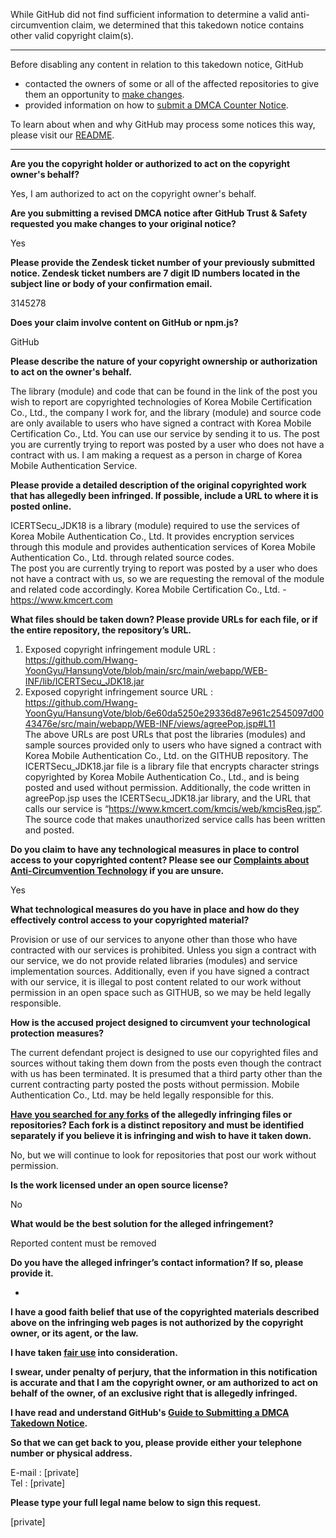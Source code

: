 While GitHub did not find sufficient information to determine a valid anti-circumvention claim, we determined that this takedown notice contains other valid copyright claim(s).

---

Before disabling any content in relation to this takedown notice, GitHub
- contacted the owners of some or all of the affected repositories to give them an opportunity to [make changes](https://docs.github.com/en/github/site-policy/dmca-takedown-policy#a-how-does-this-actually-work).
- provided information on how to [submit a DMCA Counter Notice](https://docs.github.com/en/articles/guide-to-submitting-a-dmca-counter-notice).

To learn about when and why GitHub may process some notices this way, please visit our [README](https://github.com/github/dmca/blob/master/README.md#anatomy-of-a-takedown-notice).

---

**Are you the copyright holder or authorized to act on the copyright owner's behalf?**

Yes, I am authorized to act on the copyright owner's behalf.

**Are you submitting a revised DMCA notice after GitHub Trust & Safety requested you make changes to your original notice?**

Yes

**Please provide the Zendesk ticket number of your previously submitted notice. Zendesk ticket numbers are 7 digit ID numbers located in the subject line or body of your confirmation email.**

3145278

**Does your claim involve content on GitHub or npm.js?**

GitHub

**Please describe the nature of your copyright ownership or authorization to act on the owner's behalf.**

The library (module) and code that can be found in the link of the post you wish to report are copyrighted technologies of Korea Mobile Certification Co., Ltd., the company I work for, and the library (module) and source code are only available to users who have signed a contract with Korea Mobile Certification Co., Ltd. You can use our service by sending it to us. The post you are currently trying to report was posted by a user who does not have a contract with us.
I am making a request as a person in charge of Korea Mobile Authentication Service.

**Please provide a detailed description of the original copyrighted work that has allegedly been infringed. If possible, include a URL to where it is posted online.**

ICERTSecu_JDK18 is a library (module) required to use the services of Korea Mobile Authentication Co., Ltd. It provides encryption services through this module and provides authentication services of Korea Mobile Authentication Co., Ltd. through related source codes.  
The post you are currently trying to report was posted by a user who does not have a contract with us, so we are requesting the removal of the module and related code accordingly.
Korea Mobile Certification Co., Ltd. - https://www.kmcert.com

**What files should be taken down? Please provide URLs for each file, or if the entire repository, the repository’s URL.**

1. Exposed copyright infringement module URL : https://github.com/Hwang-YoonGyu/HansungVote/blob/main/src/main/webapp/WEB-INF/lib/ICERTSecu_JDK18.jar
2. Exposed copyright infringement source URL : https://github.com/Hwang-YoonGyu/HansungVote/blob/6e60da5250e29336d87e961c2545097d0043476e/src/main/webapp/WEB-INF/views/agreePop.jsp#L11  
The above URLs are post URLs that post the libraries (modules) and sample sources provided only to users who have signed a contract with Korea Mobile Authentication Co., Ltd. on the GITHUB repository. The ICERTSecu_JDK18.jar file is a library file that encrypts character strings copyrighted by Korea Mobile Authentication Co., Ltd., and is being posted and used without permission. Additionally, the code written in agreePop.jsp uses the ICERTSecu_JDK18.jar library, and the URL that calls our service is “https://www.kmcert.com/kmcis/web/kmcisReq.jsp”. The source code that makes unauthorized service calls has been written and posted.

**Do you claim to have any technological measures in place to control access to your copyrighted content? Please see our <a href="https://docs.github.com/articles/guide-to-submitting-a-dmca-takedown-notice#complaints-about-anti-circumvention-technology">Complaints about Anti-Circumvention Technology</a> if you are unsure.**

Yes

**What technological measures do you have in place and how do they effectively control access to your copyrighted material?**

Provision or use of our services to anyone other than those who have contracted with our services is prohibited. Unless you sign a contract with our service, we do not provide related libraries (modules) and service implementation sources. Additionally, even if you have signed a contract with our service, it is illegal to post content related to our work without permission in an open space such as GITHUB, so we may be held legally responsible.

**How is the accused project designed to circumvent your technological protection measures?**

The current defendant project is designed to use our copyrighted files and sources without taking them down from the posts even though the contract with us has been terminated. It is presumed that a third party other than the current contracting party posted the posts without permission. Mobile Authentication Co., Ltd. may be held legally responsible for this.

**<a href="https://docs.github.com/articles/dmca-takedown-policy#b-what-about-forks-or-whats-a-fork">Have you searched for any forks</a> of the allegedly infringing files or repositories? Each fork is a distinct repository and must be identified separately if you believe it is infringing and wish to have it taken down.**

No, but we will continue to look for repositories that post our work without permission.

**Is the work licensed under an open source license?**

No

**What would be the best solution for the alleged infringement?**

Reported content must be removed

**Do you have the alleged infringer’s contact information? If so, please provide it.**

-

**I have a good faith belief that use of the copyrighted materials described above on the infringing web pages is not authorized by the copyright owner, or its agent, or the law.**

**I have taken <a href="https://www.lumendatabase.org/topics/22">fair use</a> into consideration.**

**I swear, under penalty of perjury, that the information in this notification is accurate and that I am the copyright owner, or am authorized to act on behalf of the owner, of an exclusive right that is allegedly infringed.**

**I have read and understand GitHub's <a href="https://docs.github.com/articles/guide-to-submitting-a-dmca-takedown-notice/">Guide to Submitting a DMCA Takedown Notice</a>.**

**So that we can get back to you, please provide either your telephone number or physical address.**

E-mail : [private]  
Tel : [private]  

**Please type your full legal name below to sign this request.**

[private]  
